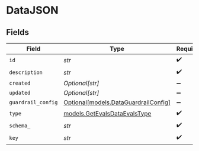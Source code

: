 # DataJSON


## Fields

| Field                                                                    | Type                                                                     | Required                                                                 | Description                                                              |
| ------------------------------------------------------------------------ | ------------------------------------------------------------------------ | ------------------------------------------------------------------------ | ------------------------------------------------------------------------ |
| `id`                                                                     | *str*                                                                    | :heavy_check_mark:                                                       | N/A                                                                      |
| `description`                                                            | *str*                                                                    | :heavy_check_mark:                                                       | N/A                                                                      |
| `created`                                                                | *Optional[str]*                                                          | :heavy_minus_sign:                                                       | N/A                                                                      |
| `updated`                                                                | *Optional[str]*                                                          | :heavy_minus_sign:                                                       | N/A                                                                      |
| `guardrail_config`                                                       | [Optional[models.DataGuardrailConfig]](../models/dataguardrailconfig.md) | :heavy_minus_sign:                                                       | N/A                                                                      |
| `type`                                                                   | [models.GetEvalsDataEvalsType](../models/getevalsdataevalstype.md)       | :heavy_check_mark:                                                       | N/A                                                                      |
| `schema_`                                                                | *str*                                                                    | :heavy_check_mark:                                                       | N/A                                                                      |
| `key`                                                                    | *str*                                                                    | :heavy_check_mark:                                                       | N/A                                                                      |